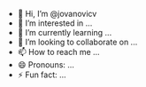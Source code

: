 - 👋 Hi, I’m @jovanovicv
- 👀 I’m interested in ...
- 🌱 I’m currently learning ...
- 💞️ I’m looking to collaborate on ...
- 📫 How to reach me ...
- 😄 Pronouns: ...
- ⚡ Fun fact: ...

<!---
jovanovicv/jovanovicv is a ✨ special ✨ repository because its `README.md` (this file) appears on your GitHub profile.
You can click the Preview link to take a look at your changes.
--->
